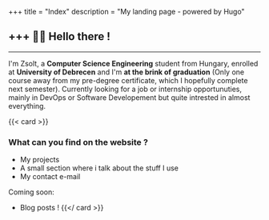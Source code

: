 +++
title = "Index"
description = "My landing page - powered by Hugo"

+++
🧑‍💻 Hello there ! 
---
---  


I'm Zsolt, a **Computer Science Engineering** student from Hungary, enrolled at **University of Debrecen** and I'm **at the brink of graduation** (Only one course away from my pre-degree certificate, which I hopefully complete next semester). Currently looking for a job or internship opportunuties, mainly in DevOps or Software Developement but quite intrested in almost everything.


{{< card >}}
### What can you find on the website ?

* My projects
* A small section where i talk about the stuff I use
* My contact e-mail
  
 Coming soon: 
* Blog posts !
{{</ card >}}


